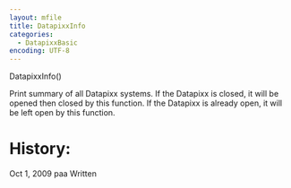 ```yaml
---
layout: mfile
title: DatapixxInfo
categories:
  - DatapixxBasic
encoding: UTF-8
---
```


DatapixxInfo()

Print summary of all Datapixx systems.
If the Datapixx is closed, it will be opened then closed by this function.
If the Datapixx is already open, it will be left open by this function.

# History:

Oct 1, 2009  paa     Written
